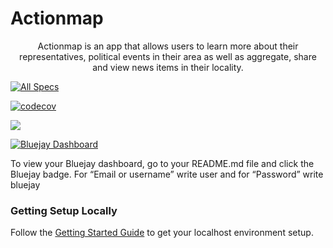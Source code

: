 # Actionmap

<div style="text-align: center;">

Actionmap is an app that allows users to learn more about their representatives,
political events in their area as well as aggregate, share and view news items in their locality.

</div>

<!-- TODO: Update these for your repo! -->

[![All Specs](https://github.com/saasbook/hw-agile-iterations/actions/workflows/specs.yml/badge.svg)](https://github.com/saasbook/hw-agile-iterations/actions/workflows/specs.yml)

[![codecov](https://codecov.io/gh/saasbook/hw-agile-iterations/branch/master/graph/badge.svg?token=SGYCvQX4Us)](https://codecov.io/gh/saasbook/hw-agile-iterations)

![](https://github.com///actions/workflows//badge.svg)

[![Bluejay Dashboard](https://img.shields.io/badge/Bluejay-Dashboard_36-blue.svg)](http://dashboard.bluejay.governify.io/dashboard/script/dashboardLoader.js?dashboardURL=https://reporter.bluejay.governify.io/api/v4/dashboards/tpa-CS169-2023-GH-cs169_fa23-chips-10.5-36/main)

To view your Bluejay dashboard, go to your README.md file and click the Bluejay badge. For “Email or username” write user and for “Password” write bluejay

### Getting Setup Locally

Follow the [Getting Started Guide](./docs/01-getting-started.md) to get your localhost environment setup.
